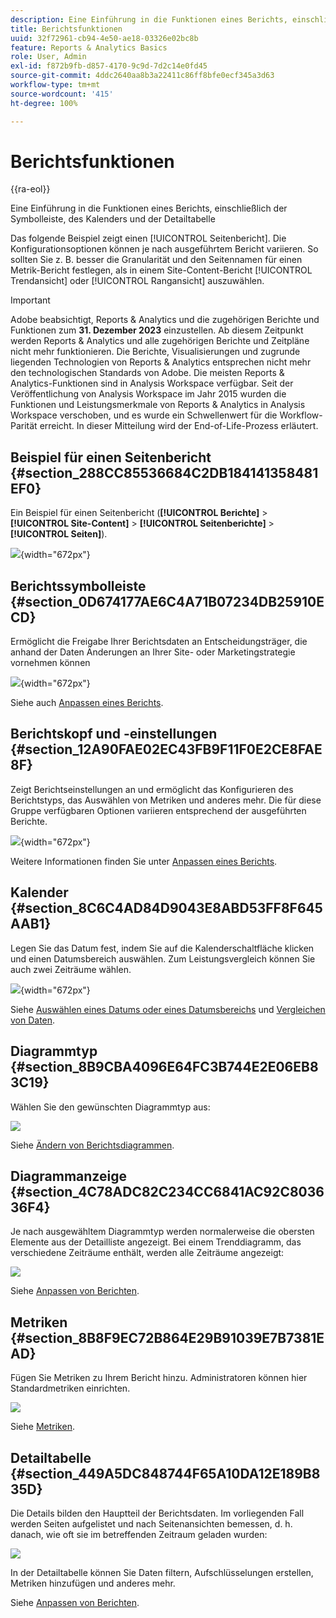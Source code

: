 ```yaml
---
description: Eine Einführung in die Funktionen eines Berichts, einschließlich der Symbolleiste, des Kalenders und der Detailtabelle
title: Berichtsfunktionen
uuid: 32f72961-cb94-4e50-ae18-03326e02bc8b
feature: Reports & Analytics Basics
role: User, Admin
exl-id: f872b9fb-d857-4170-9c9d-7d2c14e0fd45
source-git-commit: 4ddc2640aa8b3a22411c86ff8bfe0ecf345a3d63
workflow-type: tm+mt
source-wordcount: '415'
ht-degree: 100%

---
```


# Berichtsfunktionen

{{ra-eol}}

Eine Einführung in die Funktionen eines Berichts, einschließlich der Symbolleiste, des Kalenders und der Detailtabelle

Das folgende Beispiel zeigt einen [!UICONTROL Seitenbericht]. Die Konfigurationsoptionen können je nach ausgeführtem Bericht variieren. So sollten Sie z. B. besser die Granularität und den Seitennamen für einen Metrik-Bericht festlegen, als in einem Site-Content-Bericht [!UICONTROL Trendansicht] oder [!UICONTROL Rangansicht] auszuwählen.

>[!IMPORTANT]
>Adobe beabsichtigt, Reports &amp; Analytics und die zugehörigen Berichte und Funktionen zum **31. Dezember 2023** einzustellen. Ab diesem Zeitpunkt werden Reports &amp; Analytics und alle zugehörigen Berichte und Zeitpläne nicht mehr funktionieren. Die Berichte, Visualisierungen und zugrunde liegenden Technologien von Reports &amp; Analytics entsprechen nicht mehr den technologischen Standards von Adobe. Die meisten Reports &amp; Analytics-Funktionen sind in Analysis Workspace verfügbar. Seit der Veröffentlichung von Analysis Workspace im Jahr 2015 wurden die Funktionen und Leistungsmerkmale von Reports &amp; Analytics in Analysis Workspace verschoben, und es wurde ein Schwellenwert für die Workflow-Parität erreicht. In dieser Mitteilung wird der End-of-Life-Prozess erläutert.

## Beispiel für einen Seitenbericht {#section_288CC85536684C2DB184141358481EF0}

Ein Beispiel für einen Seitenbericht (**[!UICONTROL Berichte]** > **[!UICONTROL Site-Content]** > **[!UICONTROL Seitenberichte]** > **[!UICONTROL Seiten]**).

![](assets/pages_report.png){width=&quot;672px&quot;}

## Berichtssymbolleiste {#section_0D674177AE6C4A71B07234DB25910ECD}

Ermöglicht die Freigabe Ihrer Berichtsdaten an Entscheidungsträger, die anhand der Daten Änderungen an Ihrer Site- oder Marketingstrategie vornehmen können

![](assets/toolbar.png){width=&quot;672px&quot;}

Siehe auch [Anpassen eines Berichts](/help/analyze/reports-analytics/reports-customize/customizing-reports-overview.md).

## Berichtskopf und -einstellungen {#section_12A90FAE02EC43FB9F11F0E2CE8FAE8F}

Zeigt Berichtseinstellungen an und ermöglicht das Konfigurieren des Berichtstyps, das Auswählen von Metriken und anderes mehr. Die für diese Gruppe verfügbaren Optionen variieren entsprechend der ausgeführten Berichte. 

![](assets/settings_header.png){width=&quot;672px&quot;}

Weitere Informationen finden Sie unter [Anpassen eines Berichts](/help/analyze/reports-analytics/reports-customize/customizing-reports-overview.md).

## Kalender {#section_8C6C4AD84D9043E8ABD53FF8F645AAB1}

Legen Sie das Datum fest, indem Sie auf die Kalenderschaltfläche klicken und einen Datumsbereich auswählen. Zum Leistungsvergleich können Sie auch zwei Zeiträume wählen.

![](assets/calendar_large.png){width=&quot;672px&quot;}

Siehe [Auswählen eines Datums oder eines Datumsbereichs](/help/analyze/reports-analytics/reports-customize/customizing-reports-overview.md) und [Vergleichen von Daten](/help/analyze/reports-analytics/reports-customize/customizing-reports-overview.md).

## Diagrammtyp {#section_8B9CBA4096E64FC3B744E2E06EB83C19}

Wählen Sie den gewünschten Diagrammtyp aus:

![](assets/graph_type.png)

Siehe [Ändern von Berichtsdiagrammen](/help/analyze/reports-analytics/reports-customize/t-reports-graphs.md).

## Diagrammanzeige {#section_4C78ADC82C234CC6841AC92C803636F4}

Je nach ausgewähltem Diagrammtyp werden normalerweise die obersten Elemente aus der Detailliste angezeigt. Bei einem Trenddiagramm, das verschiedene Zeiträume enthält, werden alle Zeiträume angezeigt:

![](assets/graph.png)

Siehe [Anpassen von Berichten](/help/analyze/reports-analytics/reports-customize/customizing-reports-overview.md).

## Metriken {#section_8B8F9EC72B864E29B91039E7B7381EAD}

Fügen Sie Metriken zu Ihrem Bericht hinzu. Administratoren können hier Standardmetriken einrichten.

![](assets/metrics.png)

Siehe [Metriken](/help/analyze/reports-analytics/metrics.md).

## Detailtabelle {#section_449A5DC848744F65A10DA12E189B835D}

Die Details bilden den Hauptteil der Berichtsdaten. Im vorliegenden Fall werden Seiten aufgelistet und nach Seitenansichten bemessen, d. h. danach, wie oft sie im betreffenden Zeitraum geladen wurden:

![](assets/detail.png)

In der Detailtabelle können Sie Daten filtern, Aufschlüsselungen erstellen, Metriken hinzufügen und anderes mehr.

Siehe [Anpassen von Berichten](/help/analyze/reports-analytics/reports-customize/customizing-reports-overview.md).
